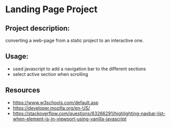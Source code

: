 # Landing Page Project

## Project description:
converting a web-page from a static project to an interactive one. 

## Usage:
 
- used javascript to add a navigation bar to the different sections
- select active section when scrolling 

## Resources 
- https://www.w3schools.com/default.asp
- https://developer.mozilla.org/en-US/
- https://stackoverflow.com/questions/63266291/highlighting-navbar-list-when-element-is-in-viewport-using-vanilla-javascript
